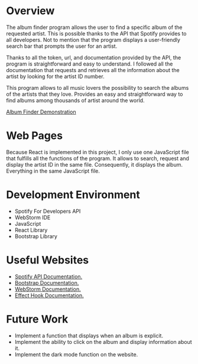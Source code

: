 # Overview

The album finder program allows the user to find a specific album of the requested artist. This is possible thanks to 
the API that Spotify provides to all developers. Not to mention that the program displays a user-friendly search bar
that prompts the user for an artist. 

Thanks to all the token, url, and documentation provided by the API, the program is straightforward and easy to
understand. I followed all the documentation that requests and retrieves all the information about the artist by 
looking for the artist ID number. 

This program allows to all music lovers the possibility to search the albums of the artists that they love. 
Provides an easy and straightforward way to find albums among thousands of artist around the world.

[Album Finder Demonstration](https://www.youtube.com/watch?v=dnTlX1CR97o&ab_channel=FabianDiaz)

# Web Pages

Because React is implemented in this project, I only use one JavaScript file that fulfills all the functions of
the program. It allows to search, request and display the artist ID in the same file. Consequently, it displays 
the album. Everything in the same JavaScript file.

# Development Environment

* Spotify For Developers API
* WebStorm IDE
* JavaScript
* React Library
* Bootstrap Library

# Useful Websites

* [Spotify API Documentation.](https://developer.spotify.com/documentation/web-api)
* [Bootstrap Documentation.](https://getbootstrap.com/docs/4.1/getting-started/introduction/)
* [WebStorm Documentation.](https://www.jetbrains.com/help/webstorm/getting-started-with-webstorm.html)
* [Effect Hook Documentation.](https://legacy.reactjs.org/docs/hooks-effect.html)

# Future Work

* Implement a function that displays when an album is explicit. 
* Implement the ability to click on the album and display information about it.
* Implement the dark mode function on the website.